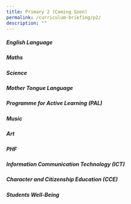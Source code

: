 ```yaml
---
title: Primary 2 (Coming Soon)
permalink: /curriculum-briefing/p2/
description: ""
---
```


##### English Language


##### Maths


##### Science


##### Mother Tongue Language


##### Programme for Active Learning (PAL)


##### Music


##### Art


##### PHF


##### Information Communication Technology (ICT)


##### Character and Citizenship Education (CCE)


##### Students Well-Being
